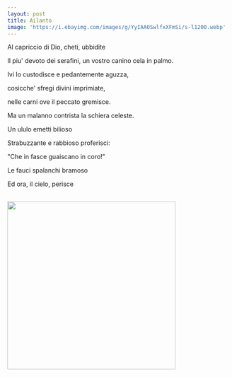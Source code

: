 ```yaml
---
layout: post
title: Ailanto
image: 'https://i.ebayimg.com/images/g/YyIAAOSwlfxXFmSi/s-l1200.webp'
---
```


Al capriccio di Dio, cheti, ubbidite

Il piu' devoto dei serafini, un vostro canino cela in palmo. 

Ivi lo custodisce e pedantemente aguzza, 

cosicche' sfregi divini imprimiate, 

nelle carni ove il peccato gremisce.

Ma un malanno contrista la schiera celeste.

Un ululo emetti bilioso

Strabuzzante e rabbioso proferisci:

"Che in fasce guaiscano in coro!"

Le fauci spalanchi bramoso

Ed ora, il cielo, perisce

<br>
<img src='https://i.pinimg.com/564x/0f/4d/0f/0f4d0f84b6c40f4c455def2c466e3ce1.jpg' width=380>